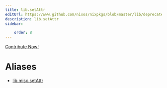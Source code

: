 ```yaml
---
title: lib.setAttr
editUrl: https://www.github.com/nixos/nixpkgs/blob/master/lib/deprecated.nix#L197C13
description: lib.setAttr
sidebar:

    order: 8
---
```


<a href="https://www.github.com/nixos/nixpkgs/blob/master/lib/deprecated.nix#L197C13">Contribute Now!</a>


# Aliases

- [lib.misc.setAttr](/nix-doc-comments/reference/lib/misc/lib-misc-setAttr)


